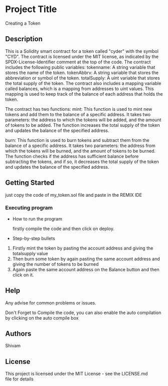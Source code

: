 # Project Title

Creating a Token

## Description

This is a Solidity smart contract for a token called "cyder" with the symbol "CYD". The contract is licensed under the MIT license, as indicated by the SPDX-License-Identifier comment at the top of the code. The contract includes the following public variables:
  tokenname: A string variable that stores the name of the token.
  tokenAbbrv: A string variable that stores the abbreviation or symbol of the token.
  totalSupply: A uint variable that stores the total supply of the token.
The contract also includes a mapping variable called balances, which is a mapping from addresses to uint values. This mapping is used to keep track of the balance of each address that holds the token.

The contract has two functions:
  mint: This function is used to mint new tokens and add them to the balance of a specific address. It takes two parameters: the address to which the tokens will be     added, and the amount of tokens to be added. The function increases the total supply of the token and updates the balance of the specified address.

  burn: This function is used to burn tokens and subtract them from the balance of a specific address. It takes two parameters: the address from which the tokens will    be burned, and the amount of tokens to be burned. The function checks if the address has sufficient balance before subtracting the tokens, and if so, it decreases      the total supply of the token and updates the balance of the specified address.

## Getting Started

just copy the code of my_token.sol file and paste in the REMIX IDE 

### Executing program

* How to run the program

  firstly compile the code and then click on deploy.
  
* Step-by-step bullets

1. Firstly mint the token by pasting the account address and giving the totalsupply value
2. Then burn some token by again pasting the same account address and giving the number of tokens to be burned
3. Again paste the same account address on the Balance button and then click on it.
## Help

Any advise for common problems or issues.

Don't Forget to Compile the code, you can also enable the auto compilation by clicking on the auto compile box


## Authors

Shivam




## License

This project is licensed under the MIT License - see the LICENSE.md file for details


